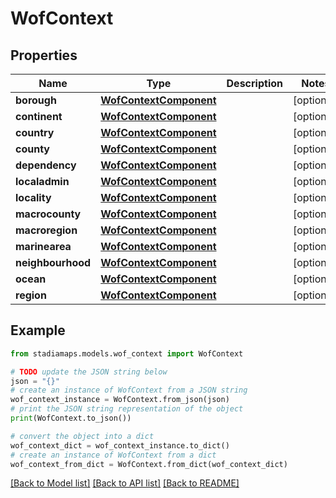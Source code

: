 # WofContext


## Properties

Name | Type | Description | Notes
------------ | ------------- | ------------- | -------------
**borough** | [**WofContextComponent**](WofContextComponent.md) |  | [optional] 
**continent** | [**WofContextComponent**](WofContextComponent.md) |  | [optional] 
**country** | [**WofContextComponent**](WofContextComponent.md) |  | [optional] 
**county** | [**WofContextComponent**](WofContextComponent.md) |  | [optional] 
**dependency** | [**WofContextComponent**](WofContextComponent.md) |  | [optional] 
**localadmin** | [**WofContextComponent**](WofContextComponent.md) |  | [optional] 
**locality** | [**WofContextComponent**](WofContextComponent.md) |  | [optional] 
**macrocounty** | [**WofContextComponent**](WofContextComponent.md) |  | [optional] 
**macroregion** | [**WofContextComponent**](WofContextComponent.md) |  | [optional] 
**marinearea** | [**WofContextComponent**](WofContextComponent.md) |  | [optional] 
**neighbourhood** | [**WofContextComponent**](WofContextComponent.md) |  | [optional] 
**ocean** | [**WofContextComponent**](WofContextComponent.md) |  | [optional] 
**region** | [**WofContextComponent**](WofContextComponent.md) |  | [optional] 

## Example

```python
from stadiamaps.models.wof_context import WofContext

# TODO update the JSON string below
json = "{}"
# create an instance of WofContext from a JSON string
wof_context_instance = WofContext.from_json(json)
# print the JSON string representation of the object
print(WofContext.to_json())

# convert the object into a dict
wof_context_dict = wof_context_instance.to_dict()
# create an instance of WofContext from a dict
wof_context_from_dict = WofContext.from_dict(wof_context_dict)
```
[[Back to Model list]](../README.md#documentation-for-models) [[Back to API list]](../README.md#documentation-for-api-endpoints) [[Back to README]](../README.md)


